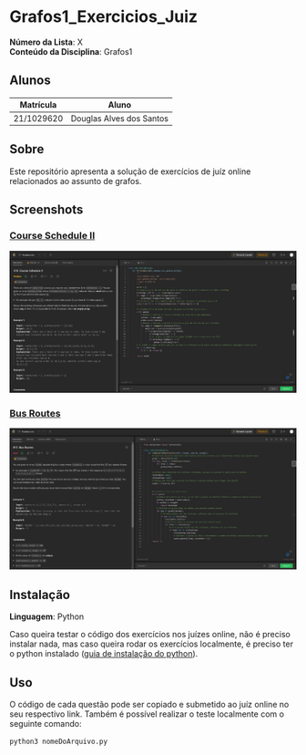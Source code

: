 # Grafos1_Exercicios_Juiz

**Número da Lista**: X<br>
**Conteúdo da Disciplina**: Grafos1<br>

## Alunos
|Matrícula | Aluno |
| -- | -- |
| 21/1029620  | Douglas Alves dos Santos |

## Sobre 
Este repositório apresenta a solução de exercícios de juíz online relacionados ao assunto de grafos. 

## Screenshots

### [Course Schedule II](https://leetcode.com/problems/course-schedule-ii/description/)

![Course Schedule II](assets/course-schedule-ii.png)

### [Bus Routes](https://leetcode.com/problems/bus-routes/description/)

![Bus Routes](assets/bus-routes.png)

## Instalação 
**Linguagem**: Python <br>

Caso queira testar o código dos exercícios nos juízes online, não é preciso instalar nada, mas caso queira rodar os exercícios localmente, é preciso ter o python instalado ([guia de instalação do python](https://wiki.python.org/moin/BeginnersGuide/Download)).

## Uso 
O código de cada questão pode ser copiado e submetido ao juíz online no seu respectivo link. Também é possível realizar o teste localmente com o seguinte comando:

```
python3 nomeDoArquivo.py

``` 




